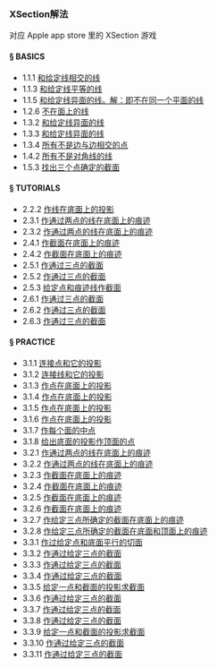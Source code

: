 ### XSection解法
对应 Apple app store 里的 XSection 游戏

#### § BASICS
- 1.1.1 [和给定线相交的线](solving/XSection/1.1.1.png)
- 1.1.3 [和给定线平等的线](solving/XSection/1.1.3.png)
- 1.1.5 [和给定线异面的线。解：即不在同一个平面的线](solving/XSection/1.1.5.png)
- 1.2.6 [不在面上的线](solving/XSection/1.2.6.png)
- 1.3.2 [和给定线异面的线](solving/XSection/1.3.2.png)
- 1.3.3 [和给定线异面的线](solving/XSection/1.3.3.png)
- 1.3.4 [所有不是边与边相交的点](solving/XSection/1.3.4.png)
- 1.4.2 [所有不是对角线的线](solving/XSection/1.4.2.png)
- 1.5.3 [找出三个点确定的截面](solving/XSection/1.5.3.png)

#### § TUTORIALS
- 2.2.2 [作线在底面上的投影](solving/XSection/2.2.2.png)
- 2.3.1 [作通过两点的线在底面上的痕迹](solving/XSection/2.3.1.png)
- 2.3.2 [作通过两点的线在底面上的痕迹](solving/XSection/2.3.2.png)
- 2.4.1 [作截面在底面上的痕迹](solving/XSection/2.4.1.png)
- 2.4.2 [作截面在底面上的痕迹](solving/XSection/2.4.2.png)
- 2.5.1 [作通过三点的截面](solving/XSection/2.5.1.png)
- 2.5.2 [作通过三点的截面](solving/XSection/2.5.2.png)
- 2.5.3 [给定点和痕迹线作截面](solving/XSection/2.5.3.png)
- 2.6.1 [作通过三点的截面](solving/XSection/2.6.1.png)
- 2.6.2 [作通过三点的截面](solving/XSection/2.6.2.png)
- 2.6.3 [作通过三点的截面](solving/XSection/2.6.3.png)

#### § PRACTICE
- 3.1.1 [连接点和它的投影](solving/XSection/3.1.1.png)
- 3.1.2 [连接线和它的投影](solving/XSection/3.1.2.png)
- 3.1.3 [作点在底面上的投影](solving/XSection/3.1.3.png)
- 3.1.4 [作点在底面上的投影](solving/XSection/3.1.4.png)
- 3.1.5 [作点在底面上的投影](solving/XSection/3.1.5.png)
- 3.1.6 [作点在底面上的投影](solving/XSection/3.1.6.png)
- 3.1.7 [作每个面的中点](solving/XSection/3.1.7.png)
- 3.1.8 [给出底面的投影作顶面的点](solving/XSection/3.1.8.png)
- 3.2.1 [作通过两点的线在底面上的痕迹](solving/XSection/3.2.1.png)
- 3.2.2 [作通过两点的线在底面上的痕迹](solving/XSection/3.2.2.png)
- 3.2.3 [作截面在底面上的痕迹](solving/XSection/3.2.3.png)
- 3.2.4 [作截面在底面上的痕迹](solving/XSection/3.2.4.png)
- 3.2.5 [作截面在底面上的痕迹](solving/XSection/3.2.5.png)
- 3.2.6 [作截面在底面上的痕迹](solving/XSection/3.2.6.png)
- 3.2.7 [作给定三点所确定的截面在底面上的痕迹](solving/XSection/3.2.7.png)
- 3.2.8 [作给定三点所确定的截面在底面和顶面上的痕迹](solving/XSection/3.2.8.png)
- 3.3.1 [作过给定点和底面平行的切面](solving/XSection/3.3.1.png)
- 3.3.2 [作通过给定三点的截面](solving/XSection/3.3.2.png)
- 3.3.3 [作通过给定三点的截面](solving/XSection/3.3.3.png)
- 3.3.4 [作通过给定三点的截面](solving/XSection/3.3.4.png)
- 3.3.5 [给定一点和截面的投影求截面](solving/XSection/3.3.5.png)
- 3.3.6 [作通过给定三点的截面](solving/XSection/3.3.6.png)
- 3.3.7 [作通过给定三点的截面](solving/XSection/3.3.7.png)
- 3.3.8 [作通过给定三点的截面](solving/XSection/3.3.8.png)
- 3.3.9 [给定一点和截面的投影求截面](solving/XSection/3.3.9.png)
- 3.3.10 [作通过给定三点的截面](solving/XSection/3.3.10.png)
- 3.3.11 [作通过给定三点的截面](solving/XSection/3.3.11.png)



